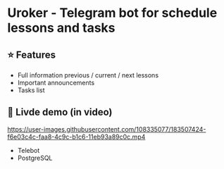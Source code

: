 # Uroker - Telegram bot for schedule lessons and tasks

## ⭐ Features
- Full information previous / current / next lessons
- Important announcements
- Tasks list

## 👀 Livde demo (in video)
https://user-images.githubusercontent.com/108335077/183507424-f6e03c4c-faa8-4c9c-b1c6-11eb93a89c0c.mp4

- Telebot
- PostgreSQL
